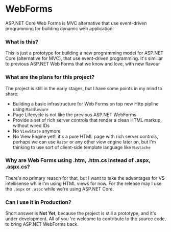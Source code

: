 # WebForms
ASP.NET Core Web Forms is MVC alternative that use event-driven programming for building dynamic web application

### What is this?
This is just a prototype for building a new programming model for ASP.NET Core (alternative for MVC), that use event-driven programming. It's simillar to previous ASP.NET Web Forms that we know and love, with new flavour 

### What are the plans for this project?
The project is still in the early stages, but I have some points in my mind to share:
- Building a basic infrastructure for Web Forms on top new Http pipline using `Middleware`
- Page Lifecycle is not like the previous ASP.NET WebForms
- Provide a set of rich server controls that render a clean HTML markup, without wired IDs
- No `ViewState` anymore
- No View Engine yet!! it's a pure HTML page with rich server controls, perhaps we can use `Razor` or any other view engine later on, but I'm thinking to use sort of client-side template language like `Mustache`

### Why are Web Forms using .htm, .htm.cs instead of .aspx, .aspx.cs?
There's no primary reason for that, but I want to take the advantages for VS intellisense while I'm using HTML views for now. For the release may I use the `.aspx` or `.aspc` while we're using ASP.NET Core.

### Can I use it in Production?
Short answer is **Not Yet**, because the project is still a prototype, and it's under development. All of you 're welcome to contribute to the source code, to bring ASP.NET WebForms back.